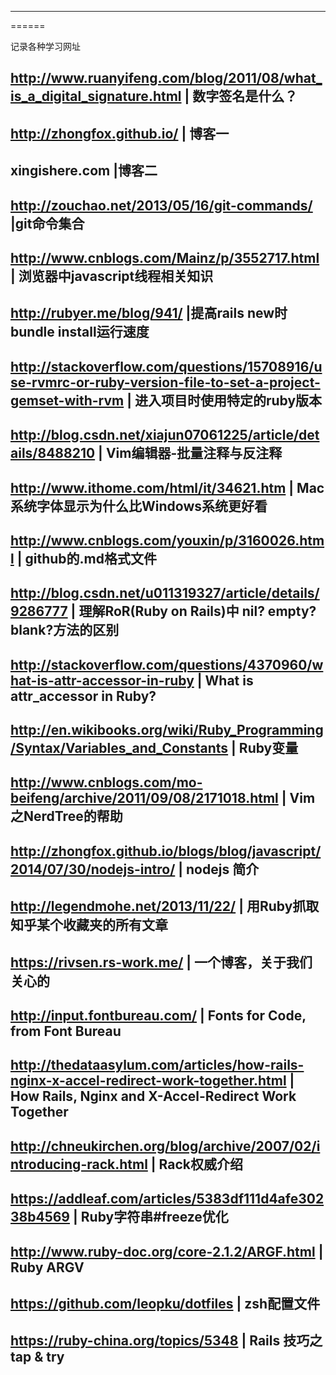 ------
======

记录各种学习网址


http://www.ruanyifeng.com/blog/2011/08/what_is_a_digital_signature.html  | 数字签名是什么？
---------------------------------------------------------------------------------------------------------------------------
http://zhongfox.github.io/                                               | 博客一
---------------------------------------------------------------------------------------------------------------------------
xingishere.com                                                           |博客二
---------------------------------------------------------------------------------------------------------------------------
http://zouchao.net/2013/05/16/git-commands/                              |git命令集合
---------------------------------------------------------------------------------------------------------------------------
http://www.cnblogs.com/Mainz/p/3552717.html                              | 浏览器中javascript线程相关知识
---------------------------------------------------------------------------------------------------------------------------
http://rubyer.me/blog/941/                                               |提高rails new时bundle install运行速度
---------------------------------------------------------------------------------------------------------------------------
http://stackoverflow.com/questions/15708916/use-rvmrc-or-ruby-version-file-to-set-a-project-gemset-with-rvm  | 进入项目时使用特定的ruby版本
---------------------------------------------------------------------------------------------------------------------------
http://blog.csdn.net/xiajun07061225/article/details/8488210              |  Vim编辑器-批量注释与反注释
---------------------------------------------------------------------------------------------------------------------------
http://www.ithome.com/html/it/34621.htm                                  | Mac系统字体显示为什么比Windows系统更好看
---------------------------------------------------------------------------------------------------------------------------
http://www.cnblogs.com/youxin/p/3160026.html                             | github的.md格式文件
---------------------------------------------------------------------------------------------------------------------------
http://blog.csdn.net/u011319327/article/details/9286777                  | 理解RoR(Ruby on Rails)中 nil? empty? blank?方法的区别
---------------------------------------------------------------------------------------------------------------------------
http://stackoverflow.com/questions/4370960/what-is-attr-accessor-in-ruby | What is attr_accessor in Ruby?
---------------------------------------------------------------------------------------------------------------------------
http://en.wikibooks.org/wiki/Ruby_Programming/Syntax/Variables_and_Constants | Ruby变量
------------------------------------------------------------------------------------------------------------------------
http://www.cnblogs.com/mo-beifeng/archive/2011/09/08/2171018.html        | Vim之NerdTree的帮助
-----------------------------------------------------------------------------------------------------------------------
http://zhongfox.github.io/blogs/blog/javascript/2014/07/30/nodejs-intro/ | nodejs 简介
------------------------------------------------------------------------------------------------------------------------
http://legendmohe.net/2013/11/22/                                        | 用Ruby抓取知乎某个收藏夹的所有文章
------------------------------------------------------------------------------------------------------------------------
https://rivsen.rs-work.me/                                               | 一个博客，关于我们关心的
-----------------------------------------------------------------------------------------------------------------------
http://input.fontbureau.com/                                             | Fonts for Code, from Font Bureau
-----------------------------------------------------------------------------------------------------------------------
http://thedataasylum.com/articles/how-rails-nginx-x-accel-redirect-work-together.html | How Rails, Nginx and X-Accel-Redirect Work Together
------------------------------------------------------------------------------------------------------------------------
http://chneukirchen.org/blog/archive/2007/02/introducing-rack.html       | Rack权威介绍
------------------------------------------------------------------------------------------------------------------------
https://addleaf.com/articles/5383df111d4afe30238b4569                    | Ruby字符串#freeze优化
------------------------------------------------------------------------------------------------------------------------
http://www.ruby-doc.org/core-2.1.2/ARGF.html                             | Ruby ARGV
------------------------------------------------------------------------------------------------------------------------
https://github.com/leopku/dotfiles                                       | zsh配置文件
------------------------------------------------------------------------------------------------------------------------
https://ruby-china.org/topics/5348                                       | Rails 技巧之 tap & try
------------------------------------------------------------------------------------------------------------------------
